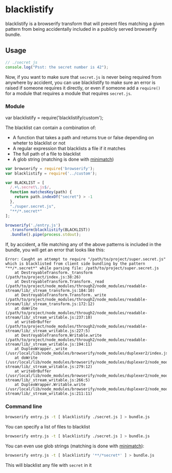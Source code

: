# blacklistify

blacklistify is a browserify transform that will prevent files matching a given pattern from being accidentally included in a publicly served browserify bundle.

## Usage

```js
// ./secret js
console.log("Psst: the secret number is 42");
```

Now, if you want to make sure that `secret.js` is never being required from anywhere by accident, you can use blacklistify to make sure an error is raised if someone requires it directly, or even if someone add a `require()` for a module that requires a module that requires `secret.js`.

### Module

var blacklistify = require('blacklistify/custom');

The blacklist can contain a combination of:
  - A function that takes a path and returns true or false depending on wheter to blacklist or not
  - A regular expression that blacklists a file if it matches
  - The full path of a file to blacklist
  - A glob string (matching is done with [minimatch](https://www.npmjs.org/package/minimatch))

``` javascript
var browserify = require('browserify');
var blacklistify = require('../custom');

var BLACKLIST = [
  /.+\.secret\.js$/,
  function matchesKey(path) {
    return path.indexOf("secret") > -1
  },
  "./super.secret.js",
  "**/*.secret*"
];

browserify('./entry.js')
  .transform(blacklistify(BLACKLIST))
  .bundle().pipe(process.stdout);
```

If, by accident, a file matching any of the above patterns is included in the bundle, you will get an error that looks like this:

```
Error: Caught an attempt to require "/path/to/project/super.secret.js" which is blacklisted from client side bundling by the pattern "**/*.secret*" while parsing file: /path/to/project/super.secret.js
    at DestroyableTransform._transform (/path/to/project/index.js:38:26)
    at DestroyableTransform.Transform._read (/path/to/project/node_modules/through2/node_modules/readable-stream/lib/_stream_transform.js:184:10)
    at DestroyableTransform.Transform._write (/path/to/project/node_modules/through2/node_modules/readable-stream/lib/_stream_transform.js:172:12)
    at doWrite (/path/to/project/node_modules/through2/node_modules/readable-stream/lib/_stream_writable.js:237:10)
    at writeOrBuffer (/path/to/project/node_modules/through2/node_modules/readable-stream/lib/_stream_writable.js:227:5)
    at DestroyableTransform.Writable.write (/path/to/project/node_modules/through2/node_modules/readable-stream/lib/_stream_writable.js:194:11)
    at DuplexWrapper._write (/usr/local/lib/node_modules/browserify/node_modules/duplexer2/index.js:57:18)
    at doWrite (/usr/local/lib/node_modules/browserify/node_modules/duplexer2/node_modules/readable-stream/lib/_stream_writable.js:279:12)
    at writeOrBuffer (/usr/local/lib/node_modules/browserify/node_modules/duplexer2/node_modules/readable-stream/lib/_stream_writable.js:266:5)
    at DuplexWrapper.Writable.write (/usr/local/lib/node_modules/browserify/node_modules/duplexer2/node_modules/readable-stream/lib/_stream_writable.js:211:11)
```

### Command line

``` bash
browserify entry.js -t [ blacklistify ./secret.js ] > bundle.js
```

You can specify a list of files to blacklist

``` bash
browserify entry.js -t [ blacklistify ./secret.js ] > bundle.js
```

You can even use glob strings (matching is done with [minimatch](https://www.npmjs.org/package/minimatch)):

``` bash
browserify entry.js -t [ blacklistify '**/*secret*' ] > bundle.js
```
This will blacklist any file with `secret` in it
